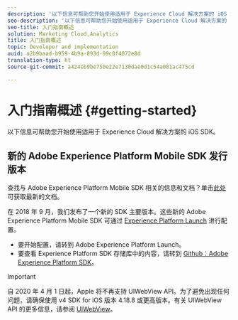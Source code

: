 ```yaml
---
description: '以下信息可帮助您开始使用适用于 Experience Cloud 解决方案的 iOS SDK '
seo-description: '以下信息可帮助您开始使用适用于 Experience Cloud 解决方案的 iOS SDK '
seo-title: 入门指南概述
solution: Marketing Cloud,Analytics
title: 入门指南概述
topic: Developer and implementation
uuid: a2b9baad-b959-4b9a-893d-99c0f4072e8d
translation-type: ht
source-git-commit: a424eb9be750e22e7130dae0d1c54a081ac475cd

---
```



# 入门指南概述 {#getting-started}

以下信息可帮助您开始使用适用于 Experience Cloud 解决方案的 iOS SDK。

## 新的 Adobe Experience Platform Mobile SDK 发行版本

查找与 Adobe Experience Platform Mobile SDK 相关的信息和文档？单击[此处](https://aep-sdks.gitbook.io/docs/)可获取最新的文档。

在 2018 年 9 月，我们发布了一个新的 SDK 主要版本。这些新的 Adobe Experience Platform Mobile SDK 可通过 [Experience Platform Launch](https://www.adobe.com/cn/experience-platform/launch.html) 进行配置。

* 要开始配置，请转到 Adobe Experience Platform Launch。
* 要查看 Experience Platform SDK 存储库中的内容，请转到 [Github：Adobe Experience Platform SDK](https://github.com/Adobe-Marketing-Cloud/acp-sdks)。

>[!IMPORTANT]
>
>自 2020 年 4 月 1 日起，Apple 将不再支持 UIWebView API。为了避免出现任何问题，请确保使用 v4 SDK for iOS 版本 4.18.8 或更高版本。有关 UIWebView API 的更多信息，请参阅 [UIWebView](https://developer.apple.com/documentation/uikit/uiwebview)。
